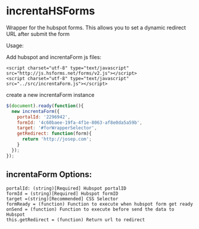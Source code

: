 # increntaHSForms
Wrapper for the hubspot forms. This allows you to set a dynamic redirect URL after submit the form

Usage:

Add hubspot and increntaForm js files:
```
<script charset="utf-8" type="text/javascript" src="http://js.hsforms.net/forms/v2.js"></script>
<script charset="utf-8" type="text/javascript" src="../src/increntaForm.js"></script>
```

create a new increntaForm instance
```javascript
$(document).ready(function(){
  new increntaForm({
    portalId: '2296942',
    formId: '4c60baee-19fa-4f1e-8063-af8e0da5a59b',
    target: '#forWrapperSelector',
    getRedirect: function(form){
      return 'http://josep.com';
    }
  });
});
```
increntaForm Options:
---

    portalId: (string)[Required] Hubspot portalID
    formId = (string)[Required] Hubspot formID
    target =(string)[Recommended] CSS Selector
    formReady = (function) Function to execute when hubspot form get ready
    onSend = (function) Function to execute before send the data to Hubspot
    this.getRedirect = (function) Return url to redirect
